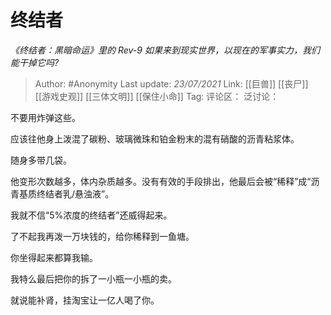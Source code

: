 # 终结者
*《终结者：黑暗命运》里的 Rev-9 如果来到现实世界，以现在的军事实力，我们能干掉它吗?*

> Author: #Anonymity
> Last update: *23/07/2021*
> Link: [[巨兽]] [[丧尸]] [[游戏史观]] [[三体文明]] [[保住小命]]
> Tag:
> 评论区：
> 泛讨论：

不要用炸弹这些。

应该往他身上泼混了碳粉、玻璃微珠和铂金粉末的混有硝酸的沥青粘浆体。

随身多带几袋。

他变形次数越多，体内杂质越多。没有有效的手段排出，他最后会被“稀释”成“沥青基质终结者乳/悬浊液”。

我就不信“5%浓度的终结者”还威得起来。

了不起我再泼一万块钱的，给你稀释到一鱼塘。

你坐得起来都算我输。

我特么最后把你的拆了一小瓶一小瓶的卖。

就说能补肾，挂淘宝让一亿人喝了你。
